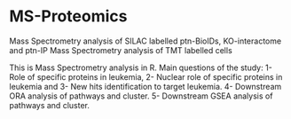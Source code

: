 # MS-Proteomics
Mass Spectrometry analysis of SILAC labelled ptn-BioIDs, KO-interactome and ptn-IP
Mass Spectrometry analysis of TMT labelled cells

This is Mass Spectrometry analysis in R.
Main questions of the study:
1- Role of specific proteins in leukemia,
2- Nuclear role of specific proteins in leukemia and
3- New hits identification to target leukemia.
4- Downstream ORA analysis of pathways and cluster.
5- Downstream GSEA analysis of pathways and cluster.
